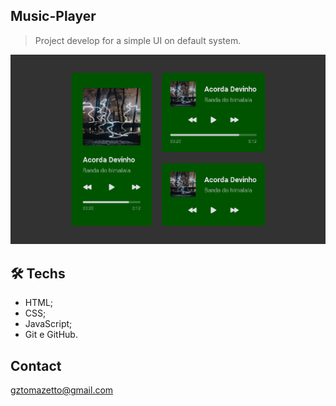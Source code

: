 ## Music-Player

> Project develop for a simple UI on default system.


![Projeto "Music Player"](./assets/index.png)

## 🛠️ Techs
- HTML;
- CSS;
- JavaScript;
- Git e GitHub.

##  Contact
gztomazetto@gmail.com